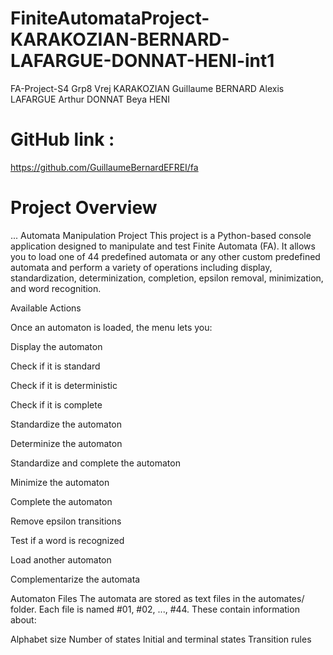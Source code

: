 # FiniteAutomataProject-KARAKOZIAN-BERNARD-LAFARGUE-DONNAT-HENI-int1
 FA-Project-S4
 Grp8
 Vrej KARAKOZIAN
 Guillaume BERNARD
 Alexis LAFARGUE
 Arthur DONNAT
 Beya HENI

# GitHub link :
https://github.com/GuillaumeBernardEFREI/fa

# Project Overview
...
Automata Manipulation Project
This project is a Python-based console application designed to manipulate and test Finite Automata (FA).
It allows you to load one of 44 predefined automata or any other custom predefined automata and perform a variety of operations including display, standardization, determinization, completion, epsilon removal, minimization, and word recognition.

Available Actions

Once an automaton is loaded, the menu lets you:

Display the automaton

Check if it is standard

Check if it is deterministic

Check if it is complete

Standardize the automaton

Determinize the automaton

Standardize and complete the automaton

Minimize the automaton

Complete the automaton

Remove epsilon transitions

Test if a word is recognized

Load another automaton

Complementarize the automata


Automaton Files
The automata are stored as text files in the automates/ folder. Each file is named #01, #02, ..., #44. These contain information about:

Alphabet size
Number of states
Initial and terminal states
Transition rules
